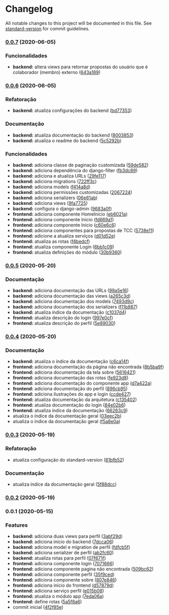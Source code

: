 # Changelog

All notable changes to this project will be documented in this file. See [standard-version](https://github.com/conventional-changelog/standard-version) for commit guidelines.

### [0.0.7](https://github.com/jacksongomesbr/lpweb20201-estagio-tcc/compare/v0.0.6...v0.0.7) (2020-06-05)


### Funcionalidades

* **backend:** altera views para retornar propostas do usuário que é colaborador (membro) externo ([643a189](https://github.com/jacksongomesbr/lpweb20201-estagio-tcc/commit/643a18905705456e4cdfb40281e0d999c4b39fe0))

### [0.0.6](https://github.com/jacksongomesbr/lpweb20201-estagio-tcc/compare/v0.0.5...v0.0.6) (2020-06-05)


### Refatoração

* **backend:** atualiza configurações do backend ([bd77353](https://github.com/jacksongomesbr/lpweb20201-estagio-tcc/commit/bd773538358007fa95dca26718642d271fcb7aa9))


### Documentação

* **backend:** atualiza documentação do backend ([8003853](https://github.com/jacksongomesbr/lpweb20201-estagio-tcc/commit/8003853173fd98df16cc52ec1f969af4e676bda9))
* **backend:** atualiza o readme do backend ([5c5292b](https://github.com/jacksongomesbr/lpweb20201-estagio-tcc/commit/5c5292baea2c49b1b8322e016163262936674f98))


### Funcionalidades

* **backend:** adiciona classe de paginação customizada ([59de582](https://github.com/jacksongomesbr/lpweb20201-estagio-tcc/commit/59de5821e0a73769277aacb9113ffb4be01b5e34))
* **backend:** adiciona dependência do django-filter ([fb3dc89](https://github.com/jacksongomesbr/lpweb20201-estagio-tcc/commit/fb3dc89d3f0006c2dc5f2f48e6d3e2ca1fed6809))
* **backend:** adiciona e atualiza URLs ([29fe117](https://github.com/jacksongomesbr/lpweb20201-estagio-tcc/commit/29fe11797071ca3b22006cd68a4319429bf435c8))
* **backend:** adiciona migrations ([722ff3c](https://github.com/jacksongomesbr/lpweb20201-estagio-tcc/commit/722ff3cf5e4cd2c653f88aee6429201f32884a8a))
* **backend:** adiciona models ([f414a8d](https://github.com/jacksongomesbr/lpweb20201-estagio-tcc/commit/f414a8d1c5102e17b8b3178dc9dd48572ed8e322))
* **backend:** adiciona permissões customizadas ([2067224](https://github.com/jacksongomesbr/lpweb20201-estagio-tcc/commit/2067224bb3ba665269f83a98655fa80601216d4d))
* **backend:** adiciona serializers ([06e61ab](https://github.com/jacksongomesbr/lpweb20201-estagio-tcc/commit/06e61ab30037648c58b29f7dacbe6e29a831a359))
* **backend:** adiciona views ([9fa7725](https://github.com/jacksongomesbr/lpweb20201-estagio-tcc/commit/9fa772562667d9791c91d4c1ff921140190af930))
* **backend:** configura o django-admin ([9683a0f](https://github.com/jacksongomesbr/lpweb20201-estagio-tcc/commit/9683a0f7dd485299540f626579043b6a6894d969))
* **frontend:** adiciona componente HomeInicio ([eb6021a](https://github.com/jacksongomesbr/lpweb20201-estagio-tcc/commit/eb6021a0b307e0a3bffe774e275deaaeb1142d53))
* **frontend:** adiciona componente Inicio ([fd669a1](https://github.com/jacksongomesbr/lpweb20201-estagio-tcc/commit/fd669a103261f7945580b90d27a2eb143fdf932e))
* **frontend:** adiciona componente Inicio ([c60e6c6](https://github.com/jacksongomesbr/lpweb20201-estagio-tcc/commit/c60e6c6de767a7ff50ba4899b71b5b7c6b43138e))
* **frontend:** adiciona componentes para propostas de TCC ([5738e11](https://github.com/jacksongomesbr/lpweb20201-estagio-tcc/commit/5738e113ae1a10553595d86f324178d446eb0a39))
* **frontend:** adicione a atualiza serviços ([d01d52e](https://github.com/jacksongomesbr/lpweb20201-estagio-tcc/commit/d01d52e7835c243e93e77d0445904acfea2db603))
* **frontend:** atualiza as rotas ([f4bedcf](https://github.com/jacksongomesbr/lpweb20201-estagio-tcc/commit/f4bedcf00419b75d3b0f25a8b9e797c25cf4af59))
* **frontend:** atualiza componente Login ([6bb1c09](https://github.com/jacksongomesbr/lpweb20201-estagio-tcc/commit/6bb1c096d2b46a108884ba4934515b10dbb0c91c))
* **frontend:** atualiza definições do módulo ([30b9360](https://github.com/jacksongomesbr/lpweb20201-estagio-tcc/commit/30b93604941c032714a3b6f60760b42786e89305))

### [0.0.5](https://github.com/jacksongomesbr/lpweb20201-estagio-tcc/compare/v0.0.4...v0.0.5) (2020-05-20)


### Documentação

* **backend:** adiciona documentação das URLs ([99a5e16](https://github.com/jacksongomesbr/lpweb20201-estagio-tcc/commit/99a5e16aa742817e3992a4a2cc6438928e174d90))
* **backend:** adiciona documentação das views ([a265c3d](https://github.com/jacksongomesbr/lpweb20201-estagio-tcc/commit/a265c3d17c88168821f73c6ee80bf3590136a61b))
* **backend:** adiciona documentação dos models ([7493d9c](https://github.com/jacksongomesbr/lpweb20201-estagio-tcc/commit/7493d9c22cbdb87c504bb4e169fd1a59fa8be6b9))
* **backend:** adiciona documentação dos serializers ([f11b867](https://github.com/jacksongomesbr/lpweb20201-estagio-tcc/commit/f11b867461d65680c07ad72d52c072b8bb8002b0))
* **backend:** atualiza índice da documentação ([c1037d4](https://github.com/jacksongomesbr/lpweb20201-estagio-tcc/commit/c1037d46b45707644b15ebd5c0fbeafeede10568))
* **frontend:** atualiza descrição do login ([997e0cf](https://github.com/jacksongomesbr/lpweb20201-estagio-tcc/commit/997e0cf6f8b484cc6000db4e77ae9aabb42c1261))
* **frontend:** atualiza descrição do perfil ([5e89030](https://github.com/jacksongomesbr/lpweb20201-estagio-tcc/commit/5e890304403d0a7d8a4da5e285fd2c8994bc5570))

### [0.0.4](https://github.com/jacksongomesbr/lpweb20201-estagio-tcc/compare/v0.0.3...v0.0.4) (2020-05-20)


### Documentação

* **backend:** atualiza o índice da documentação ([c6ca14f](https://github.com/jacksongomesbr/lpweb20201-estagio-tcc/commit/c6ca14f5d957a5ea43056f6aac5aa74524d4be7f))
* **frontend:** adiciona documentação da página não encontrada ([8b5ba9f](https://github.com/jacksongomesbr/lpweb20201-estagio-tcc/commit/8b5ba9f776c8f16cabc80affcf65a98bbcbe52bb))
* **frontend:** adiciona documentação da tela sobre ([5616421](https://github.com/jacksongomesbr/lpweb20201-estagio-tcc/commit/5616421d2867464958caa1face4818f3c14ab0a3))
* **frontend:** adiciona documentação das rotas ([fe923d8](https://github.com/jacksongomesbr/lpweb20201-estagio-tcc/commit/fe923d875f0bc8fdc07201d820f9515769ae0ae5))
* **frontend:** adiciona documentação do componente app ([d7a422a](https://github.com/jacksongomesbr/lpweb20201-estagio-tcc/commit/d7a422a5c3246f752e4ce2d600c0cb088382371e))
* **frontend:** adiciona documentação do perfil ([896cb95](https://github.com/jacksongomesbr/lpweb20201-estagio-tcc/commit/896cb957c45eaae2e7aa29a4bb0ac64a7612687e))
* **frontend:** adiciona ilustrações do app e login ([ccde427](https://github.com/jacksongomesbr/lpweb20201-estagio-tcc/commit/ccde427380bacc28a904ab5bc3aedde496599649))
* **frontend:** atualiza documentação da arquitetura ([c135402](https://github.com/jacksongomesbr/lpweb20201-estagio-tcc/commit/c1354023cba62672b79c44c8e2ddf138e3d719d7))
* **frontend:** atualiza documentação do login ([84e02b6](https://github.com/jacksongomesbr/lpweb20201-estagio-tcc/commit/84e02b601c78dc7e25a990fc9867110200200a9f))
* **frontend:** atualiza índice da documentação ([66263c9](https://github.com/jacksongomesbr/lpweb20201-estagio-tcc/commit/66263c95222d9d0314c6cd08f3c38827b0320eee))
* atualiza o índice da documentação geral ([03eec2b](https://github.com/jacksongomesbr/lpweb20201-estagio-tcc/commit/03eec2b325b8c9e2d277783506dc89f6b0868851))
* atualiza o índice da documentação geral ([f5a8e0a](https://github.com/jacksongomesbr/lpweb20201-estagio-tcc/commit/f5a8e0aa3dc3d2d053bf6571805e4eee42b25cea))

### [0.0.3](https://github.com/jacksongomesbr/lpweb20201-estagio-tcc/compare/v0.0.2...v0.0.3) (2020-05-19)


### Refatoração

* atualiza configuração do standard-version ([81bfb52](https://github.com/jacksongomesbr/lpweb20201-estagio-tcc/commit/81bfb521eb3e195333f2d0ec3f7f05e155c8536f))


### Documentação

* atualiza índice da documentação geral ([5f88dcc](https://github.com/jacksongomesbr/lpweb20201-estagio-tcc/commit/5f88dcce79acd56a2b3c42de43cbe2759e988b27))

### [0.0.2](https://github.com/jacksongomesbr/lpweb20201-estagio-tcc/compare/v0.0.1...v0.0.2) (2020-05-19)

### 0.0.1 (2020-05-15)


### Features

* **backend:** adiciona duas views para perfil ([3abf29d](https://github.com/jacksongomesbr/lpweb20201-estagio-tcc/commit/3abf29d4b239c952ad15f5f21ff097589e6723a8))
* **backend:** adiciona início do backend ([7dcca06](https://github.com/jacksongomesbr/lpweb20201-estagio-tcc/commit/7dcca061652397a78eb70c5ba1abb597e96acb6a))
* **backend:** adiciona model e migration de perfil ([fdfcb5f](https://github.com/jacksongomesbr/lpweb20201-estagio-tcc/commit/fdfcb5f98413fabeb6011d4436c8d8f9daa5f37b))
* **backend:** adiciona serializer de perfil ([ab2fc60](https://github.com/jacksongomesbr/lpweb20201-estagio-tcc/commit/ab2fc6019d99953e265f2c99a51638e2d19687f8))
* **backend:** atualiza rotas para perfil ([07f671f](https://github.com/jacksongomesbr/lpweb20201-estagio-tcc/commit/07f671f4924b0b3447ac81b9ac997d0558e93638))
* **frontend:** adiciona componente login ([7071666](https://github.com/jacksongomesbr/lpweb20201-estagio-tcc/commit/707166686bb78445520473e8d028449c6d387ef6))
* **frontend:** adiciona componente pagina não encontrada ([509bc62](https://github.com/jacksongomesbr/lpweb20201-estagio-tcc/commit/509bc623d40b479ee4885c034c681e7281ef26bc))
* **frontend:** adiciona componente perfil ([35f9ced](https://github.com/jacksongomesbr/lpweb20201-estagio-tcc/commit/35f9ced0f6b795cbd688d39500656eca6cdc8629))
* **frontend:** adiciona componente sobre ([807e846](https://github.com/jacksongomesbr/lpweb20201-estagio-tcc/commit/807e846ac8446450777c5518c570ffc54c1962ec))
* **frontend:** adiciona início do frontend ([d57879d](https://github.com/jacksongomesbr/lpweb20201-estagio-tcc/commit/d57879d11a88ab590cb787451df373c9e9e5c85b))
* **frontend:** adiciona serviço perfil ([e015b08](https://github.com/jacksongomesbr/lpweb20201-estagio-tcc/commit/e015b084612fdef1614d2e0f9e91858efbbd9dca))
* **frontend:** atualiza o módulo app ([7eda06a](https://github.com/jacksongomesbr/lpweb20201-estagio-tcc/commit/7eda06ac59aceafd8114e9b2e061b2e8f1989a45))
* **frontend:** define rotas ([5a5f8a6](https://github.com/jacksongomesbr/lpweb20201-estagio-tcc/commit/5a5f8a6cf0dcfd488939b8c2fbe6d5e6f8da2ed6))
* commit inicial ([4f2f85e](https://github.com/jacksongomesbr/lpweb20201-estagio-tcc/commit/4f2f85e6538d6a329ecf2af1fa803def3c21835f))
